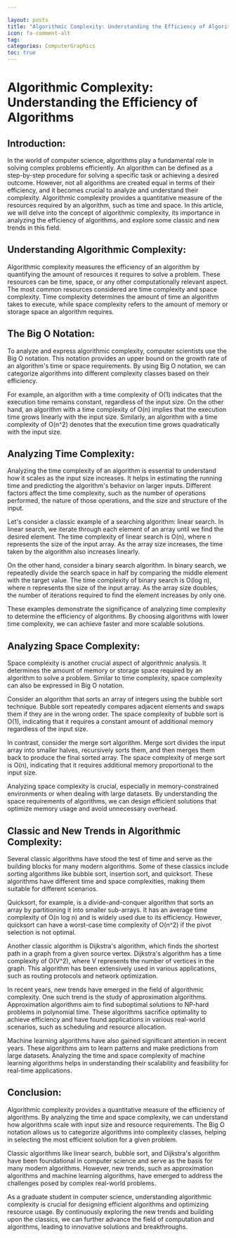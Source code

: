 ```yaml
---

layout: posts
title: "Algorithmic Complexity: Understanding the Efficiency of Algorithms"
icon: fa-comment-alt
tag:      
categories: ComputerGraphics
toc: true
---
```




# Algorithmic Complexity: Understanding the Efficiency of Algorithms

## Introduction:

In the world of computer science, algorithms play a fundamental role in solving complex problems efficiently. An algorithm can be defined as a step-by-step procedure for solving a specific task or achieving a desired outcome. However, not all algorithms are created equal in terms of their efficiency, and it becomes crucial to analyze and understand their complexity. Algorithmic complexity provides a quantitative measure of the resources required by an algorithm, such as time and space. In this article, we will delve into the concept of algorithmic complexity, its importance in analyzing the efficiency of algorithms, and explore some classic and new trends in this field.

## Understanding Algorithmic Complexity:

Algorithmic complexity measures the efficiency of an algorithm by quantifying the amount of resources it requires to solve a problem. These resources can be time, space, or any other computationally relevant aspect. The most common resources considered are time complexity and space complexity. Time complexity determines the amount of time an algorithm takes to execute, while space complexity refers to the amount of memory or storage space an algorithm requires.

## The Big O Notation:

To analyze and express algorithmic complexity, computer scientists use the Big O notation. This notation provides an upper bound on the growth rate of an algorithm's time or space requirements. By using Big O notation, we can categorize algorithms into different complexity classes based on their efficiency.

For example, an algorithm with a time complexity of O(1) indicates that the execution time remains constant, regardless of the input size. On the other hand, an algorithm with a time complexity of O(n) implies that the execution time grows linearly with the input size. Similarly, an algorithm with a time complexity of O(n^2) denotes that the execution time grows quadratically with the input size.

## Analyzing Time Complexity:

Analyzing the time complexity of an algorithm is essential to understand how it scales as the input size increases. It helps in estimating the running time and predicting the algorithm's behavior on larger inputs. Different factors affect the time complexity, such as the number of operations performed, the nature of those operations, and the size and structure of the input.

Let's consider a classic example of a searching algorithm: linear search. In linear search, we iterate through each element of an array until we find the desired element. The time complexity of linear search is O(n), where n represents the size of the input array. As the array size increases, the time taken by the algorithm also increases linearly.

On the other hand, consider a binary search algorithm. In binary search, we repeatedly divide the search space in half by comparing the middle element with the target value. The time complexity of binary search is O(log n), where n represents the size of the input array. As the array size doubles, the number of iterations required to find the element increases by only one.

These examples demonstrate the significance of analyzing time complexity to determine the efficiency of algorithms. By choosing algorithms with lower time complexity, we can achieve faster and more scalable solutions.

## Analyzing Space Complexity:

Space complexity is another crucial aspect of algorithmic analysis. It determines the amount of memory or storage space required by an algorithm to solve a problem. Similar to time complexity, space complexity can also be expressed in Big O notation.

Consider an algorithm that sorts an array of integers using the bubble sort technique. Bubble sort repeatedly compares adjacent elements and swaps them if they are in the wrong order. The space complexity of bubble sort is O(1), indicating that it requires a constant amount of additional memory regardless of the input size.

In contrast, consider the merge sort algorithm. Merge sort divides the input array into smaller halves, recursively sorts them, and then merges them back to produce the final sorted array. The space complexity of merge sort is O(n), indicating that it requires additional memory proportional to the input size.

Analyzing space complexity is crucial, especially in memory-constrained environments or when dealing with large datasets. By understanding the space requirements of algorithms, we can design efficient solutions that optimize memory usage and avoid unnecessary overhead.

## Classic and New Trends in Algorithmic Complexity:

Several classic algorithms have stood the test of time and serve as the building blocks for many modern algorithms. Some of these classics include sorting algorithms like bubble sort, insertion sort, and quicksort. These algorithms have different time and space complexities, making them suitable for different scenarios.

Quicksort, for example, is a divide-and-conquer algorithm that sorts an array by partitioning it into smaller sub-arrays. It has an average time complexity of O(n log n) and is widely used due to its efficiency. However, quicksort can have a worst-case time complexity of O(n^2) if the pivot selection is not optimal.

Another classic algorithm is Dijkstra's algorithm, which finds the shortest path in a graph from a given source vertex. Dijkstra's algorithm has a time complexity of O(V^2), where V represents the number of vertices in the graph. This algorithm has been extensively used in various applications, such as routing protocols and network optimization.

In recent years, new trends have emerged in the field of algorithmic complexity. One such trend is the study of approximation algorithms. Approximation algorithms aim to find suboptimal solutions to NP-hard problems in polynomial time. These algorithms sacrifice optimality to achieve efficiency and have found applications in various real-world scenarios, such as scheduling and resource allocation.

Machine learning algorithms have also gained significant attention in recent years. These algorithms aim to learn patterns and make predictions from large datasets. Analyzing the time and space complexity of machine learning algorithms helps in understanding their scalability and feasibility for real-time applications.

## Conclusion:

Algorithmic complexity provides a quantitative measure of the efficiency of algorithms. By analyzing the time and space complexity, we can understand how algorithms scale with input size and resource requirements. The Big O notation allows us to categorize algorithms into complexity classes, helping in selecting the most efficient solution for a given problem.

Classic algorithms like linear search, bubble sort, and Dijkstra's algorithm have been foundational in computer science and serve as the basis for many modern algorithms. However, new trends, such as approximation algorithms and machine learning algorithms, have emerged to address the challenges posed by complex real-world problems.

As a graduate student in computer science, understanding algorithmic complexity is crucial for designing efficient algorithms and optimizing resource usage. By continuously exploring the new trends and building upon the classics, we can further advance the field of computation and algorithms, leading to innovative solutions and breakthroughs.